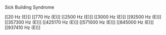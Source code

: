 Sick Building Syndrome

[[20 Hz (E)]]
[[770 Hz (E)]]
[[2500 Hz (E)]]
[[3000 Hz (E)]]
[[92500 Hz (E)]]
[[357300 Hz (E)]]
[[425170 Hz (E)]]
[[571000 Hz (E)]]
[[845000 Hz (E)]]
[[937410 Hz (E)]]